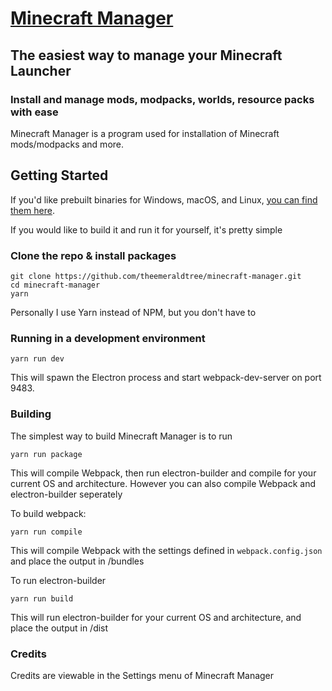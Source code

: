 # [Minecraft Manager](https://theemeraldtree.net/mcm/)

## The easiest way to manage your Minecraft Launcher

### Install and manage mods, modpacks, worlds, resource packs with ease

Minecraft Manager is a program used for installation of Minecraft mods/modpacks and more.

## Getting Started

If you'd like prebuilt binaries for Windows, macOS, and Linux, [you can find them here](https://theemeraldtree.net/mcm/download).

If you would like to build it and run it for yourself, it's pretty simple

### Clone the repo & install packages

```
git clone https://github.com/theemeraldtree/minecraft-manager.git
cd minecraft-manager
yarn
```

Personally I use Yarn instead of NPM, but you don't have to

### Running in a development environment

```
yarn run dev
```

This will spawn the Electron process and start webpack-dev-server on port 9483.

### Building

The simplest way to build Minecraft Manager is to run

```
yarn run package
```

This will compile Webpack, then run electron-builder and compile for your current OS and architecture.
However you can also compile Webpack and electron-builder seperately

To build webpack:

```
yarn run compile
```

This will compile Webpack with the settings defined in `webpack.config.json` and place the output in /bundles

To run electron-builder

```
yarn run build
```

This will run electron-builder for your current OS and architecture, and place the output in /dist

### Credits

Credits are viewable in the Settings menu of Minecraft Manager
